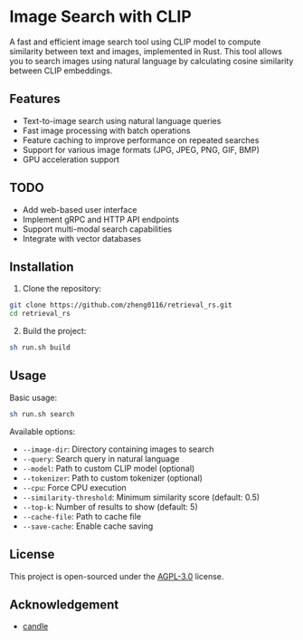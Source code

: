 # Image Search with CLIP

A fast and efficient image search tool using CLIP model to compute similarity between text and images, implemented in Rust. This tool allows you to search images using natural language by calculating cosine similarity between CLIP embeddings.

## Features

- Text-to-image search using natural language queries
- Fast image processing with batch operations
- Feature caching to improve performance on repeated searches
- Support for various image formats (JPG, JPEG, PNG, GIF, BMP)
- GPU acceleration support
## TODO
 - Add web-based user interface
 - Implement gRPC and HTTP API endpoints
 - Support multi-modal search capabilities
 - Integrate with vector databases
## Installation

1. Clone the repository:
```bash
git clone https://github.com/zheng0116/retrieval_rs.git
cd retrieval_rs
```

2. Build the project:
```bash
sh run.sh build
```

## Usage

Basic usage:
```bash
sh run.sh search
```

Available options:
- `--image-dir`: Directory containing images to search
- `--query`: Search query in natural language
- `--model`: Path to custom CLIP model (optional)
- `--tokenizer`: Path to custom tokenizer (optional)
- `--cpu`: Force CPU execution
- `--similarity-threshold`: Minimum similarity score (default: 0.5)
- `--top-k`: Number of results to show (default: 5)
- `--cache-file`: Path to cache file
- `--save-cache`: Enable cache saving



## License

This project is open-sourced under the [AGPL-3.0](LICENSE) license.

## Acknowledgement
   - [candle](https://github.com/huggingface/candle)


